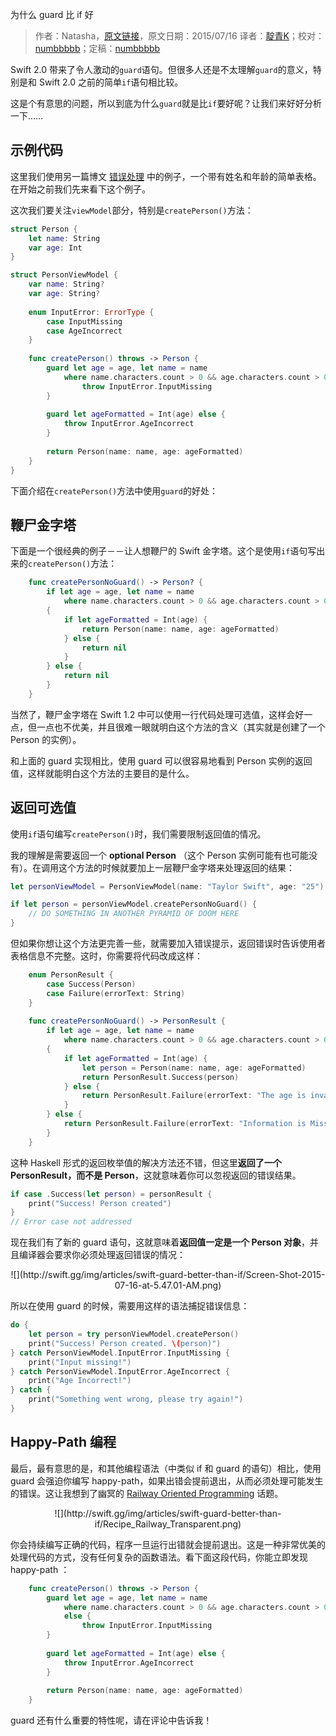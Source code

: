 为什么 guard 比 if 好

> 作者：Natasha，[原文链接](http://natashatherobot.com/swift-guard-better-than-if/)，原文日期：2015/07/16
> 译者：[靛青K](http://www.dianqk.org/)；校对：[numbbbbb](https://github.com/numbbbbb)；定稿：[numbbbbb](https://github.com/numbbbbb)
  








Swift 2.0 带来了令人激动的`guard`语句。但很多人还是不太理解`guard`的意义，特别是和 Swift 2.0 之前的简单`if`语句相比较。    

这是个有意思的问题，所以到底为什么`guard`就是比`if`要好呢？让我们来好好分析一下……    



## 示例代码   

这里我们使用另一篇博文 [错误处理](http://natashatherobot.com/swift-2-error-handling/) 中的例子，一个带有姓名和年龄的简单表格。在开始之前我们先来看下这个例子。    

这次我们要关注`viewModel`部分，特别是`createPerson()`方法：    

```swift
struct Person {
    let name: String
    var age: Int
}

struct PersonViewModel {
    var name: String?
    var age: String?
    
    enum InputError: ErrorType {
        case InputMissing
        case AgeIncorrect
    }
    
    func createPerson() throws -> Person {
        guard let age = age, let name = name
            where name.characters.count > 0 && age.characters.count > 0 else {
                throw InputError.InputMissing
        }
        
        guard let ageFormatted = Int(age) else {
            throw InputError.AgeIncorrect
        }
        
        return Person(name: name, age: ageFormatted)
    }
}
```     

下面介绍在`createPerson()`方法中使用`guard`的好处：    

## 鞭尸金字塔    

下面是一个很经典的例子－－让人想鞭尸的 Swift 金字塔。这个是使用`if`语句写出来的`createPerson()`方法：    

```swift
    func createPersonNoGuard() -> Person? {
        if let age = age, let name = name
            where name.characters.count > 0 && age.characters.count > 0
        {
            if let ageFormatted = Int(age) {
                return Person(name: name, age: ageFormatted)
            } else {
                return nil
            }
        } else {
            return nil
        }
    }
```     

当然了，鞭尸金字塔在 Swift 1.2 中可以使用一行代码处理可选值，这样会好一点，但一点也不优美，并且很难一眼就明白这个方法的含义（其实就是创建了一个 Person 的实例）。    

和上面的 guard 实现相比，使用 guard 可以很容易地看到 Person 实例的返回值，这样就能明白这个方法的主要目的是什么。

## 返回可选值    

使用`if`语句编写`createPerson()`时，我们需要限制返回值的情况。    

我的理解是需要返回一个 **optional Person** （这个 Person 实例可能有也可能没有）。在调用这个方法的时候就要加上一层鞭尸金字塔来处理返回的结果：    

```swift
let personViewModel = PersonViewModel(name: "Taylor Swift", age: "25")

if let person = personViewModel.createPersonNoGuard() {
    // DO SOMETHING IN ANOTHER PYRAMID OF DOOM HERE
}
```     

但如果你想让这个方法更完善一些，就需要加入错误提示，返回错误时告诉使用者表格信息不完整。这时，你需要将代码改成这样：    

```swift
    enum PersonResult {
        case Success(Person)
        case Failure(errorText: String)
    }
    
    func createPersonNoGuard() -> PersonResult {
        if let age = age, let name = name
            where name.characters.count > 0 && age.characters.count > 0
        {
            if let ageFormatted = Int(age) {
                let person = Person(name: name, age: ageFormatted)
                return PersonResult.Success(person)
            } else {
                return PersonResult.Failure(errorText: "The age is invalid!")
            }
        } else {
            return PersonResult.Failure(errorText: "Information is Missing!")
        }
    }
```    

这种 Haskell 形式的返回枚举值的解决方法还不错，但这里**返回了一个 PersonResult，而不是 Person**，这就意味着你可以忽视返回的错误结果。    

```swift
if case .Success(let person) = personResult {
    print("Success! Person created")
}
// Error case not addressed
```     

现在我们有了新的 guard 语句，这就意味着**返回值一定是一个 Person 对象**，并且编译器会要求你必须处理返回错误的情况：     

<center>
![](http://swift.gg/img/articles/swift-guard-better-than-if/Screen-Shot-2015-07-16-at-5.47.01-AM.png)
</center>     

所以在使用 guard 的时候，需要用这样的语法捕捉错误信息：     

```swift
do {
    let person = try personViewModel.createPerson()
    print("Success! Person created. \(person)")
} catch PersonViewModel.InputError.InputMissing {
    print("Input missing!")
} catch PersonViewModel.InputError.AgeIncorrect {
    print("Age Incorrect!")
} catch {
    print("Something went wrong, please try again!")
}
```    

## Happy-Path 编程    

最后，最有意思的是，和其他编程语法（中类似 if 和 guard 的语句）相比，使用 guard 会强迫你编写 happy-path，如果出错会提前退出，从而必须处理可能发生的错误。这让我想到了幽冥的 [Railway Oriented Programming](http://fsharpforfunandprofit.com/rop/) 话题。     

<center>
![](http://swift.gg/img/articles/swift-guard-better-than-if/Recipe_Railway_Transparent.png)
</center>    

你会持续编写正确的代码，程序一旦运行出错就会提前退出。这是一种非常优美的处理代码的方式，没有任何复杂的函数语法。看下面这段代码，你能立即发现 happy-path ：     

```swift
    func createPerson() throws -> Person {
        guard let age = age, let name = name
            where name.characters.count > 0 && age.characters.count > 0
            else {
                throw InputError.InputMissing
        }
        
        guard let ageFormatted = Int(age) else {
            throw InputError.AgeIncorrect
        }
        
        return Person(name: name, age: ageFormatted)
    }
```     

guard 还有什么重要的特性呢，请在评论中告诉我！
